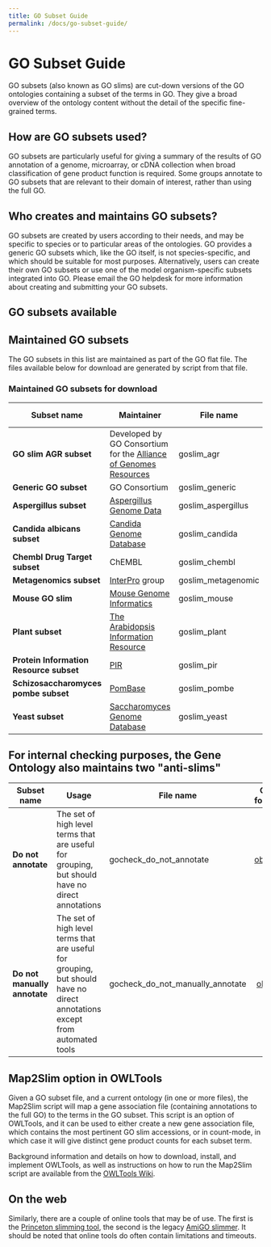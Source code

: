```yaml
---
title: GO Subset Guide
permalink: /docs/go-subset-guide/
---
```


# GO Subset Guide

GO subsets (also known as GO slims) are cut-down versions of the GO ontologies containing a subset of the terms in GO. They give a broad overview of the ontology content without the detail of the specific fine-grained terms.

## How are GO subsets used?

GO subsets are particularly useful for giving a summary of the results of GO annotation of a genome, microarray, or cDNA collection when broad classification of gene product function is required. Some groups annotate to GO subsets that are relevant to their domain of interest, rather than using the full GO.

## Who creates and maintains GO subsets?

GO subsets are created by users according to their needs, and may be specific to species or to particular areas of the ontologies. GO provides a generic GO subsets which, like the GO itself, is not species-specific, and which should be suitable for most purposes. Alternatively, users can create their own GO subsets or use one of the model organism-specific subsets integrated into GO. Please email the GO helpdesk for more information about creating and submitting your GO subsets.

## GO subsets available

## Maintained GO subsets

The GO subsets in this list are maintained as part of the GO flat file. The files available below for download are generated by script from that file.

### Maintained GO subsets for download

|**Subset name**|**Maintainer**|**File name**|**OBO format**|**OWL format**|**json format**|**yaml format**|
|------------------|-------------|-------------|-------------|------------|-------------|------------|
|**GO slim AGR subset**|Developed by GO Consortium for the [Alliance of Genomes Resources](https://www.alliancegenome.org/)|goslim_agr  |[obo](http://current.geneontology.org/ontology/subsets/goslim_agr.obo)| [owl](http://current.geneontology.org/ontology/subsets/goslim_agr.owl) | [json](http://current.geneontology.org/ontology/subsets/goslim_agr.json) | [yaml](http://current.geneontology.org/ontology/subsets/goslim_agr.yaml)|
|**Generic GO subset**|GO Consortium | goslim_generic| [obo](http://current.geneontology.org/ontology/subsets/goslim_generic.obo)| [owl](http://current.geneontology.org/ontology/subsets/goslim_generic.owl) | [json](http://current.geneontology.org/ontology/subsets/goslim_generic.json) | [yaml](http://current.geneontology.org/ontology/subsets/goslim_generic.yaml)|
|**Aspergillus subset**| [Aspergillus Genome Data](http://www.aspgd.org/)|goslim_aspergillus|[obo](http://current.geneontology.org/ontology/subsets/goslim_aspergillus.obo)| [owl](http://current.geneontology.org/ontology/subsets/goslim_aspergillus.owl) | [json](http://current.geneontology.org/ontology/subsets/goslim_aspergillus.json) | [yaml](http://current.geneontology.org/ontology/subsets/goslim_aspergillus.yaml)|
|**Candida albicans subset**| [Candida Genome Database](http://www.candidagenome.org/)|goslim_candida|[obo](http://current.geneontology.org/ontology/subsets/goslim_candida.obo)| [owl](http://current.geneontology.org/ontology/subsets/goslim_candida.owl) | [json](http://current.geneontology.org/ontology/subsets/goslim_candida.json) | [yaml](http://current.geneontology.org/ontology/subsets/goslim_candida.yaml)|
|**Chembl Drug Target subset**|ChEMBL|goslim_chembl| [obo](http://current.geneontology.org/ontology/subsets/goslim_chembl.obo)| [owl](http://current.geneontology.org/ontology/subsets/goslim_chembl.owl) | [json](http://current.geneontology.org/ontology/subsets/goslim_chembl.json) | [yaml](http://current.geneontology.org/ontology/subsets/goslim_chembl.yaml)|
|**Metagenomics subset**|[InterPro](http://www.ebi.ac.uk/interpro/) group|goslim_metagenomic| [obo](http://current.geneontology.org/ontology/subsets/goslim_metagenomics.obo)| [owl](http://current.geneontology.org/ontology/subsets/goslim_metagenomics.owl) | [json](http://current.geneontology.org/ontology/subsets/goslim_metagenomics.json) | [yaml](http://current.geneontology.org/ontology/subsets/goslim_metagenomics.yaml)|
|**Mouse GO slim**|[Mouse Genome Informatics](http://www.informatics.jax.org/)|goslim_mouse| [obo](http://current.geneontology.org/ontology/subsets/goslim_mouse.obo)| [owl](http://current.geneontology.org/ontology/subsets/goslim_mouse.owl) | [json](http://current.geneontology.org/ontology/subsets/goslim_mouse.json) | [yaml](http://current.geneontology.org/ontology/subsets/goslim_mouse.yaml)|
|**Plant subset**|[The Arabidopsis Information Resource](https://www.arabidopsis.org/)|goslim_plant|[obo](http://current.geneontology.org/ontology/subsets/goslim_plant.obo)| [owl](http://current.geneontology.org/ontology/subsets/goslim_plant.owl) | [json](http://current.geneontology.org/ontology/subsets/goslim_plant.json) | [yaml](http://current.geneontology.org/ontology/subsets/goslim_plant.yaml)|
|**Protein Information Resource subset**|[PIR](https://pir.georgetown.edu/)|goslim_pir|[obo](http://current.geneontology.org/ontology/subsets/goslim_pir.obo)| [owl](http://current.geneontology.org/ontology/subsets/goslim_pir.owl) | [json](http://current.geneontology.org/ontology/subsets/goslim_pir.json) | [yaml](http://current.geneontology.org/ontology/subsets/goslim_pir.yaml)|
|**Schizosaccharomyces pombe subset**|[PomBase](https://www.pombase.org/)|goslim_pombe|[obo](http://current.geneontology.org/ontology/subsets/goslim_pombe.obo)| [owl](http://current.geneontology.org/ontology/subsets/goslim_pombe.owl) | [json](http://current.geneontology.org/ontology/subsets/goslim_pombe.json) | [yaml](http://current.geneontology.org/ontology/subsets/goslim_pombe.yaml)|
|**Yeast subset**|[Saccharomyces Genome Database](https://www.yeastgenome.org/)|goslim_yeast| [obo](http://current.geneontology.org/ontology/subsets/goslim_yeast.obo)| [owl](http://current.geneontology.org/ontology/subsets/goslim_yeast.owl) | [json](http://current.geneontology.org/ontology/subsets/goslim_yeast.json) | [yaml](http://current.geneontology.org/ontology/subsets/goslim_yeast.yaml)|



## For internal checking purposes, the Gene Ontology also maintains two "anti-slims"

|**Subset name**|	**Usage** | **File name** |  **OBO format** | **OWL format** | **json format** |**yaml format** |
|------------------|----------|----------|----------|----------|----------|----------|
|**Do not annotate**|The set of high level terms that are useful for grouping, but should have no direct annotations| gocheck_do_not_annotate | [obo](http://current.geneontology.org/ontology/subsets/goslim_gocheck_do_not_annotate.obo)| [owl](http://current.geneontology.org/ontology/subsets/goslim_gocheck_do_not_annotate.owl) | [json](http://current.geneontology.org/ontology/subsets/goslim_gocheck_do_not_annotate.json) | [yaml](http://current.geneontology.org/ontology/subsets/goslim_gocheck_do_not_annotate.yaml)|
|**Do not manually annotate**|The set of high level terms that are useful for grouping, but should have no direct annotations except from automated tools| gocheck_do_not_manually_annotate| [obo](http://current.geneontology.org/ontology/subsets/goslim_gocheck_do_not_manually_annotate.obo)| [owl](http://current.geneontology.org/ontology/subsets/goslim_gocheck_do_not_manually_annotate.owl) | [json](http://current.geneontology.org/ontology/subsets/goslim_gocheck_do_not_manually_annotate.json) | [yaml](http://current.geneontology.org/ontology/subsets/goslim_gocheck_do_not_manually_annotate.yaml)|

## Map2Slim option in OWLTools

Given a GO subset file, and a current ontology (in one or more files), the Map2Slim script will map a gene association file (containing annotations to the full GO) to the terms in the GO subset. This script is an option of OWLTools, and it can be used to either create a new gene association file, which contains the most pertinent GO slim accessions, or in count-mode, in which case it will give distinct gene product counts for each subset term.

Background information and details on how to download, install, and implement OWLTools, as well as instructions on how to run the Map2Slim script are available from the <a href="https://github.com/owlcollab/owltools/wiki/Map2Slim">OWLTools Wiki</a>.
## On the web

Similarly, there are a couple of online tools that may be of use. The first is the [Princeton slimming tool](http://go.princeton.edu/), the second is the legacy [AmiGO slimmer](http://amigo1.geneontology.org/cgi-bin/amigo/slimmer). It should be noted that online tools do often contain limitations and timeouts.
